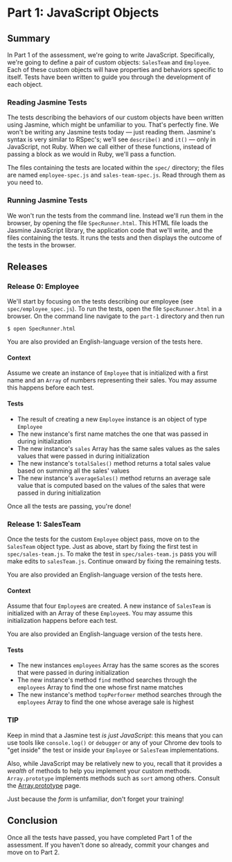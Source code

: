 # Part 1: JavaScript Objects
## Summary

In Part 1 of the assessment, we're going to write JavaScript.  Specifically,
we're going to define a pair of custom objects:  `SalesTeam` and `Employee`.
Each of these custom objects will have properties and behaviors specific to
itself.  Tests have been written to guide you through the development of each
object.

### Reading Jasmine Tests

The tests describing the behaviors of our custom objects have been written
using Jasmine, which might be unfamiliar to you.  That's perfectly fine.  We
won't be writing any Jasmine tests today &mdash; just reading them.  Jasmine's
syntax is very similar to RSpec's; we'll see `describe()` and `it()` &mdash;
only in JavaScript, not Ruby.  When we call either of these functions, instead
of passing a block as we would in Ruby, we'll pass a function.

The files containing the tests are located within the `spec/` directory; the
files are named `employee-spec.js` and `sales-team-spec.js`.  Read through them
as you need to.

### Running Jasmine Tests

We won't run the tests from the command line.  Instead we'll run them in the
browser, by opening the file `SpecRunner.html`.  This HTML file loads the
Jasmine JavaScript library, the application code that we'll write, and the
files containing the tests.  It runs the tests and then displays the outcome of
the tests in the browser.

## Releases

### Release 0: Employee

We'll start by focusing on the tests describing our employee (see
`spec/employee_spec.js`).  To run the tests, open the file `SpecRunner.html` in
a browser. On the command line navigate to the `part-1` directory and then run

```
$ open SpecRunner.html
```

You are also provided an English-language version of the tests here.

#### Context

Assume we create an instance of `Employee` that is initialized with a first name
and an `Array` of numbers representing their sales. You may assume this
happens before each test.

#### Tests

* The result of creating a new `Employee` instance is an object of type `Employee`
* The new instance's first name matches the one that was passed in during initialization
* The new instance's `sales` Array has the same sales values as the sales values that were passed in during initialization
* The new instance's `totalSales()` method returns a total sales value based on summing all the sales' values
* The new instance's `averageSales()` method returns an average sale value that is computed based on the values of the sales that were passed in during initialization

Once all the tests are passing, you're done!

### Release 1: SalesTeam

Once the tests for the custom `Employee` object pass, move on to the
`SalesTeam` object type.  Just as above, start by fixing the first test in
`spec/sales-team.js`. To make the test in `spec/sales-team.js` pass you will
make edits to `salesTeam.js`. Continue onward by fixing the remaining tests.

You are also provided an English-language version of the tests here.

#### Context

Assume that four `Employee`s are created. A new instance of `SalesTeam` is
initialized with an Array of these `Employee`s.  You may assume this
initialization happens before each test.

You are also provided an English-language version of the tests here.

#### Tests

* The new instances `employees` Array has the same scores as the scores that were passed in during initialization
* The new instance's method `find` method searches through the `employees` Array to find the one whose first name matches
* The new instance's method `topPerformer` method searches through the `employees` Array to find the one whose average sale is highest

### TIP

Keep in mind that a Jasmine test _is just JavaScript_: this means that you can
use tools like `console.log()` or `debugger` or any of your Chrome dev tools to
"get inside" the test or inside your `Employee` or `SalesTeam` implementations.

Also, while JavaScript may be relatively new to you, recall that it provides
a _wealth_ of methods to help you implement your custom methods.  `Array.prototype`
implements methods such as `sort` among others.  Consult the 
[Array.prototype][proto] page.

Just because the _form_ is unfamiliar, don't forget your training!

## Conclusion

Once all the tests have passed, you have completed Part 1 of the assessment. If
you haven't done so already, commit your changes and move on to Part 2.

[proto]: https://developer.mozilla.org/en-US/docs/Web/JavaScript/Reference/Global_Objects/Array/prototype

